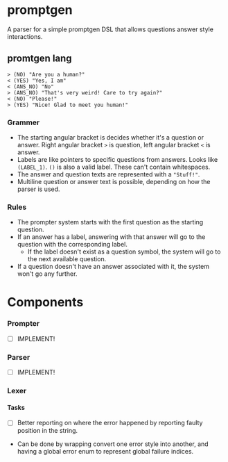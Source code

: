 # promptgen

A parser for a simple promptgen DSL that allows questions answer style interactions.

## promtgen lang
```
> (NO) "Are you a human?"
< (YES) "Yes, I am"
< (ANS_NO) "No"
> (ANS_NO) "That's very weird! Care to try again?"
< (NO) "Please!"
> (YES) "Nice! Glad to meet you human!"
```

### Grammer
 - The starting angular bracket is decides whether it's a question or answer. Right angular bracket `>` is question, left angular bracket `<` is answer.
 - Labels are like pointers to specific questions from answers. Looks like `(LABEL_1)`. `()` is also a valid label. These can't contain whitespaces.
 - The answer and question texts are represented with a `"Stuff!"`. 
 - Multiline question or answer text is possible, depending on how the parser is used.

### Rules
 - The prompter system starts with the first question as the starting question.
 - If an answer has a label, answering with that answer will go to the question with the corresponding label.
    - If the label doesn't exist as a question symbol, the system will go to the next available question.
 - If a question doesn't have an answer associated with it, the system won't go any further.

# Components
### Prompter
 - [ ] IMPLEMENT!
### Parser
 - [ ] IMPLEMENT!
### Lexer
#### Tasks
 - [ ] Better reporting on where the error happened by reporting faulty position in the string.
  - Can be done by wrapping convert one error style into another, and having a global error enum to represent global failure indices.